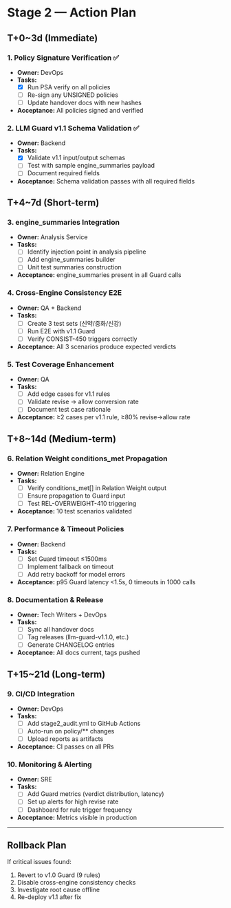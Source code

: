 # Stage 2 — Action Plan

## T+0~3d (Immediate)

### 1. Policy Signature Verification ✅
- **Owner:** DevOps
- **Tasks:**
  - [x] Run PSA verify on all policies
  - [ ] Re-sign any UNSIGNED policies
  - [ ] Update handover docs with new hashes
- **Acceptance:** All policies signed and verified

### 2. LLM Guard v1.1 Schema Validation ✅
- **Owner:** Backend
- **Tasks:**
  - [x] Validate v1.1 input/output schemas
  - [ ] Test with sample engine_summaries payload
  - [ ] Document required fields
- **Acceptance:** Schema validation passes with all required fields

## T+4~7d (Short-term)

### 3. engine_summaries Integration
- **Owner:** Analysis Service
- **Tasks:**
  - [ ] Identify injection point in analysis pipeline
  - [ ] Add engine_summaries builder
  - [ ] Unit test summaries construction
- **Acceptance:** engine_summaries present in all Guard calls

### 4. Cross-Engine Consistency E2E
- **Owner:** QA + Backend
- **Tasks:**
  - [ ] Create 3 test sets (신약/중화/신강)
  - [ ] Run E2E with v1.1 Guard
  - [ ] Verify CONSIST-450 triggers correctly
- **Acceptance:** All 3 scenarios produce expected verdicts

### 5. Test Coverage Enhancement
- **Owner:** QA
- **Tasks:**
  - [ ] Add edge cases for v1.1 rules
  - [ ] Validate revise → allow conversion rate
  - [ ] Document test case rationale
- **Acceptance:** ≥2 cases per v1.1 rule, ≥80% revise→allow rate

## T+8~14d (Medium-term)

### 6. Relation Weight conditions_met Propagation
- **Owner:** Relation Engine
- **Tasks:**
  - [ ] Verify conditions_met[] in Relation Weight output
  - [ ] Ensure propagation to Guard input
  - [ ] Test REL-OVERWEIGHT-410 triggering
- **Acceptance:** 10 test scenarios validated

### 7. Performance & Timeout Policies
- **Owner:** Backend
- **Tasks:**
  - [ ] Set Guard timeout ≤1500ms
  - [ ] Implement fallback on timeout
  - [ ] Add retry backoff for model errors
- **Acceptance:** p95 Guard latency <1.5s, 0 timeouts in 1000 calls

### 8. Documentation & Release
- **Owner:** Tech Writers + DevOps
- **Tasks:**
  - [ ] Sync all handover docs
  - [ ] Tag releases (llm-guard-v1.1.0, etc.)
  - [ ] Generate CHANGELOG entries
- **Acceptance:** All docs current, tags pushed

## T+15~21d (Long-term)

### 9. CI/CD Integration
- **Owner:** DevOps
- **Tasks:**
  - [ ] Add stage2_audit.yml to GitHub Actions
  - [ ] Auto-run on policy/** changes
  - [ ] Upload reports as artifacts
- **Acceptance:** CI passes on all PRs

### 10. Monitoring & Alerting
- **Owner:** SRE
- **Tasks:**
  - [ ] Add Guard metrics (verdict distribution, latency)
  - [ ] Set up alerts for high revise rate
  - [ ] Dashboard for rule trigger frequency
- **Acceptance:** Metrics visible in production

---

## Rollback Plan

If critical issues found:
1. Revert to v1.0 Guard (9 rules)
2. Disable cross-engine consistency checks
3. Investigate root cause offline
4. Re-deploy v1.1 after fix

